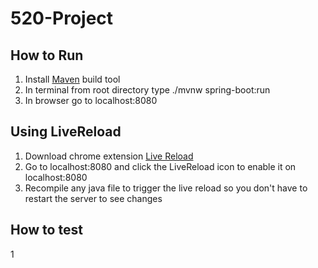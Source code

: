 # 520-Project

## How to Run
1. Install [Maven](https://maven.apache.org/download.cgi) build tool
2. In terminal from root directory type ./mvnw spring-boot:run
3. In  browser go to localhost:8080

## Using LiveReload
1. Download chrome extension [Live Reload](https://chrome.google.com/webstore/detail/livereload/jnihajbhpnppcggbcgedagnkighmdlei)
2. Go to localhost:8080 and click the LiveReload icon to enable it on localhost:8080
3. Recompile any java file to trigger the live reload so you don't have to restart the server to see changes

## How to test
1